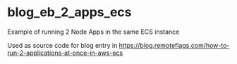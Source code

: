 # blog_eb_2_apps_ecs
Example of running 2 Node Apps in the same ECS instance

Used as source code for blog entry in https://blog.remoteflags.com/how-to-run-2-applications-at-once-in-aws-ecs
